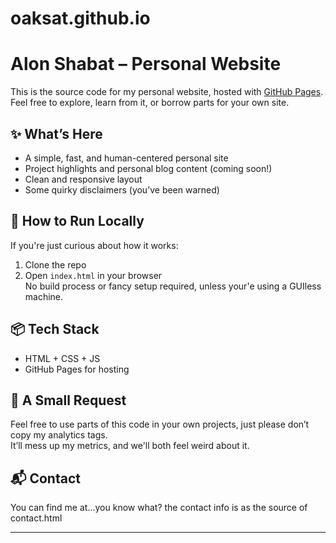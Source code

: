 # oaksat.github.io

# Alon Shabat – Personal Website

This is the source code for my personal website, hosted with [GitHub Pages](https://pages.github.com/).  
Feel free to explore, learn from it, or borrow parts for your own site.

## ✨ What’s Here

- A simple, fast, and human-centered personal site
- Project highlights and personal blog content (coming soon!)
- Clean and responsive layout
- Some quirky disclaimers (you’ve been warned)

## 🚀 How to Run Locally

If you're just curious about how it works:

1. Clone the repo
2. Open `index.html` in your browser  
No build process or fancy setup required, unless your'e using a GUIless machine.

## 📦 Tech Stack

- HTML + CSS + JS
- GitHub Pages for hosting

## 🙏 A Small Request

Feel free to use parts of this code in your own projects, just please don’t copy my analytics tags.  
It’ll mess up my metrics, and we'll both feel weird about it.

## 📬 Contact

You can find me at...you know what? the contact info is as the source of contact.html

---

